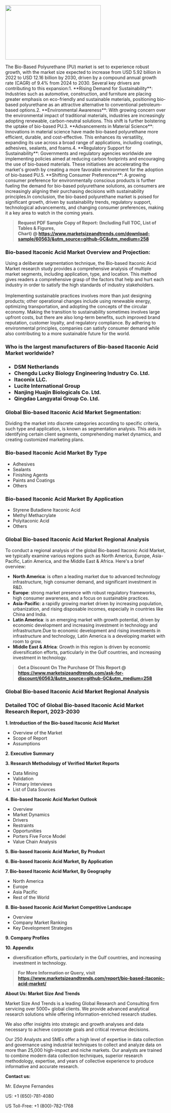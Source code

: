 <p><img class="alignnone size-medium wp-image-20088" src="https://ffe5etoiles.com/wp-content/uploads/2024/12/MST1-300x171.png" alt="" width="300" height="171" /></p>The Bio-Based Polyurethane (PU) market is set to experience robust growth, with the market size expected to increase from USD 5.92 billion in 2022 to USD 12.16 billion by 2030, driven by a compound annual growth rate (CAGR) of 9.4% from 2024 to 2030. Several key drivers are contributing to this expansion:1. **Rising Demand for Sustainability**: Industries such as automotive, construction, and furniture are placing greater emphasis on eco-friendly and sustainable materials, positioning bio-based polyurethane as an attractive alternative to conventional petroleum-based options.2. **Environmental Awareness**: With growing concern over the environmental impact of traditional materials, industries are increasingly adopting renewable, carbon-neutral solutions. This shift is further bolstering the uptake of bio-based PU.3. **Advancements in Material Science**: Innovations in material science have made bio-based polyurethane more efficient, durable, and cost-effective. This enhances its versatility, expanding its use across a broad range of applications, including coatings, adhesives, sealants, and foams.4. **Regulatory Support for Sustainability**: Governments and regulatory agencies worldwide are implementing policies aimed at reducing carbon footprints and encouraging the use of bio-based materials. These initiatives are accelerating the market's growth by creating a more favorable environment for the adoption of bio-based PU.5. **Shifting Consumer Preferences**: A growing consumer preference for environmentally conscious products is further fueling the demand for bio-based polyurethane solutions, as consumers are increasingly aligning their purchasing decisions with sustainability principles.In conclusion, the bio-based polyurethane market is poised for significant growth, driven by sustainability trends, regulatory support, technological advancements, and changing consumer preferences, making it a key area to watch in the coming years.</p><blockquote id="" class=""><strong>Request PDF Sample Copy of Report: (Including Full TOC, List of Tables &amp; Figures, Chart)&nbsp;@&nbsp;<strong><a href="https://www.marketsizeandtrends.com/download-sample/60563/&utm_source=github-GC&utm_medium=258" target="_blank">https://www.marketsizeandtrends.com/download-sample/60563/&utm_source=github-GC&utm_medium=258</a></strong></strong></blockquote><h3 id="" class="">Bio-based Itaconic Acid Market&nbsp;Overview and Projection:</h3><p id="" class="">Using a deliberate segmentation technique, the Bio-based Itaconic Acid Market research study provides a comprehensive analysis of multiple market segments, including application, type, and location. This method gives readers a comprehensive grasp of the factors that help and hurt each industry in order to satisfy the high standards of industry stakeholders. <br /> <br />Implementing sustainable practices involves more than just designing products; other operational changes include using renewable energy, optimizing transportation, and adopting the concepts of the circular economy. Making the transition to sustainability sometimes involves large upfront costs, but there are also long-term benefits, such improved brand reputation, customer loyalty, and regulatory compliance. By adhering to environmental principles, companies can satisfy consumer demand while also contributing to a more sustainable future for the world.</p><h3 id="" class="">Who is the largest manufacturers of&nbsp;Bio-based Itaconic Acid Market worldwide?</h3><h3 class=""><p><ul><li>DSM Netherlands </li><li> Chengdu Lucky Biology Engineering Industry Co. Ltd. </li><li> Itaconix LLC. </li><li> Lucite International Group </li><li> Nanjing Huajin Biologicals Co. Ltd. </li><li> Qingdao Langyatai Group Co. Ltd.</li></ul></p></h3><h3 id="" class="">Global&nbsp;Bio-based Itaconic Acid Market Segmentation:</h3><p id="" class="">Dividing the market into discrete categories according to specific criteria, such type and application, is known as segmentation analysis. This aids in identifying certain client segments, comprehending market dynamics, and creating customized marketing plans.</p><h3 id="" class="">Bio-based Itaconic Acid Market&nbsp;By Type</h3><p><p><ul><li>Adhesives</li><li> Sealants</li><li> Finishing Agents</li><li> Paints and Coatings</li><li> Others</p></li></ul></p></p><h3 id="" class="">Bio-based Itaconic Acid Market&nbsp;By Application</h3><p class=""><p><ul><li>Styrene Butadiene Itaconic Acid</li><li> Methyl Methacrylate</li><li> Polyitaconic Acid</li><li> Others</li></ul></p></p><h3 id="" class="">Global Bio-based Itaconic Acid Market Regional Analysis</h3><p id="" class="">To conduct a regional analysis of the global Bio-based Itaconic Acid Market, we typically examine various regions such as North America, Europe, Asia-Pacific, Latin America, and the Middle East &amp; Africa. Here's a brief overview:</p><ul><li><strong>North America</strong>: is often a leading market due to advanced technology infrastructure, high consumer demand, and significant investment in R&amp;D.</li><li><strong>Europe</strong>: strong market presence with robust regulatory frameworks, high consumer awareness, and a focus on sustainable practices.</li><li><strong>Asia-Pacific</strong>: a rapidly growing market driven by increasing population, urbanization, and rising disposable incomes, especially in countries like China and India.</li><li><strong>Latin America</strong>: is an emerging market with growth potential, driven by economic development and increasing investment in technology and infrastructure.Due to economic development and rising investments in infrastructure and technology, Latin America is a developing market with room to grow.</li><li><strong>Middle East &amp; Africa</strong>: Growth in this region is driven by economic diversification efforts, particularly in the Gulf countries, and increasing investment in technology.</li></ul><blockquote id="" class=""><strong>Get a Discount On The Purchase Of This Report @ <strong><a href="https://www.marketsizeandtrends.com/ask-for-discount/60563/&utm_source=github-GC&utm_medium=258" target="_blank">https://www.marketsizeandtrends.com/ask-for-discount/60563/&utm_source=github-GC&utm_medium=258</a></strong></strong></blockquote><h3 id="" class="">Global Bio-based Itaconic Acid Market Regional Analysis</h3><h3 id="" class="">Detailed TOC of Global Bio-based Itaconic Acid Market Research Report, 2023-2030</h3><p id="" class=""><strong>1. Introduction of the Bio-based Itaconic Acid Market</strong></p><ul><li>Overview of the Market</li><li>Scope of Report</li><li>Assumptions</li></ul><p id="" class=""><strong>2. Executive Summary</strong></p><p id="" class=""><strong>3. Research Methodology of Verified Market Reports</strong></p><ul><li>Data Mining</li><li>Validation</li><li>Primary Interviews</li><li>List of Data Sources</li></ul><p id="" class=""><strong>4. Bio-based Itaconic Acid Market Outlook</strong></p><ul><li>Overview</li><li>Market Dynamics</li><li>Drivers</li><li>Restraints</li><li>Opportunities</li><li>Porters Five Force Model</li><li>Value Chain Analysis</li></ul><p id="" class=""><strong>5. Bio-based Itaconic Acid Market, By Product</strong></p><p id="" class=""><strong>6. Bio-based Itaconic Acid Market, By Application</strong></p><p id="" class=""><strong>7. Bio-based Itaconic Acid Market, By Geography</strong></p><ul><li>North America</li><li>Europe</li><li>Asia Pacific</li><li>Rest of the World</li></ul><p id="" class=""><strong>8. Bio-based Itaconic Acid Market Competitive Landscape</strong></p><ul><li>Overview</li><li>Company Market Ranking</li><li>Key Development Strategies</li></ul><p id="" class=""><strong>9. Company Profiles</strong></p><p id="" class=""><strong>10. Appendix</strong></p><ul><li>diversification efforts, particularly in the Gulf countries, and increasing investment in technology.</li></ul><blockquote id="" class=""><strong>For More Information or Query, visit <strong><strong><a href="https://www.marketsizeandtrends.com/report/bio-based-itaconic-acid-market/" target="_blank">https://www.marketsizeandtrends.com/report/bio-based-itaconic-acid-market/</a></strong></strong></strong></blockquote><p id="" class=""><strong>About Us: Market Size And Trends</strong></p><p id="" class="">Market Size And Trends is a leading Global Research and Consulting firm servicing over 5000+ global clients. We provide advanced analytical research solutions while offering information-enriched research studies.</p><p id="" class="">We also offer insights into strategic and growth analyses and data necessary to achieve corporate goals and critical revenue decisions.</p><p id="" class="">Our 250 Analysts and SMEs offer a high level of expertise in data collection and governance using industrial techniques to collect and analyze data on more than 25,000 high-impact and niche markets. Our analysts are trained to combine modern data collection techniques, superior research methodology, expertise, and years of collective experience to produce informative and accurate research.</p><p id="" class=""><strong>Contact us:</strong></p><p id="" class="">Mr. Edwyne Fernandes</p><p id="" class="">US: +1 (650)-781-4080</p><p id="" class="">US Toll-Free: +1 (800)-782-1768</p>

